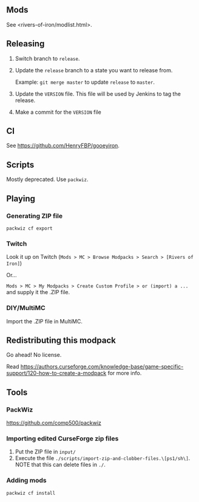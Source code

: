 ## Mods

See <rivers-of-iron/modlist.html>.

## Releasing

1.  Switch branch to `release`.
2.  Update the `release` branch to a state you want to release from.

    Example: `git merge master` to update `release` to `master`.

3.  Update the `VERSION` file. This file will be used by Jenkins to tag the release.
4.  Make a commit for the `VERSION` file

## CI

See <https://github.com/HenryFBP/gooeyiron>.

## Scripts

Mostly deprecated. Use `packwiz`.

## Playing

### Generating ZIP file

    packwiz cf export

### Twitch

Look it up on Twitch (`Mods > MC > Browse Modpacks > Search > [Rivers of Iron]`)

Or...

`Mods > MC > My Modpacks > Create Custom Profile > or (import) a ...` and supply it the .ZIP file.

### DIY/MultiMC

Import the .ZIP file in MultiMC.

## Redistributing this modpack

Go ahead! No license.

Read <https://authors.curseforge.com/knowledge-base/game-specific-support/120-how-to-create-a-modpack> for more info.

## Tools

### PackWiz

<https://github.com/comp500/packwiz>

### Importing edited CurseForge zip files 

1. Put the ZIP file in `input/`
2. Execute the file `./scripts/import-zip-and-clobber-files.\[ps1/sh\]`. NOTE that this can delete files in `./`.

### Adding mods

    packwiz cf install